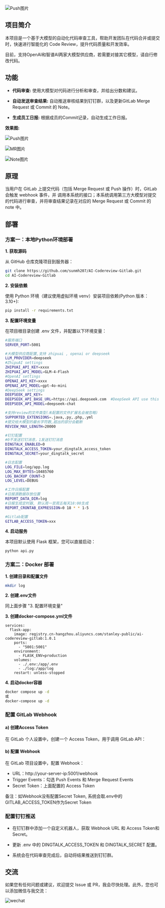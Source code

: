 ![Push图片](./doc/img/ai-codereview-cartoon.png)

## 项目简介

本项目是一个基于大模型的自动化代码审查工具，帮助开发团队在代码合并或提交时，快速进行智能化的 Code Review，提升代码质量和开发效率。

目前，支持OpenAI和智谱AI两家大模型供应商，若需要对接其它模型，请自行修改代码。

## 功能

- **代码审查:**
  使用大模型对代码进行分析和审查，并给出分数和建议。

- **自动发送审查结果:**
  自动推送审核结果到钉钉群，以及更新GitLab Merge Request 或 Commit 的 Note。

- **生成员工日报:**
  根据成员的Commit记录，自动生成工作日报。

**效果图:**

![Push图片](./doc/img/push.jpeg)

![MR图片](./doc/img/mr.png)

![Note图片](./doc/img/note.jpeg)

## 原理

当用户在 GitLab 上提交代码（包括 Merge Request 或 Push 操作）时，GitLab 会触发 webhook 事件，并
调用本系统的接口；本系统调用第三方大模型对提交的代码进行审查，并将审查结果记录在对应的 Merge Request 或 Commit 的 note
中。

## 部署

### 方案一：本地Python环境部署

**1. 获取源码**

从 GitHub 仓库克隆项目到服务器：

```bash
git clone https://github.com/sunmh207/AI-Codereview-Gitlab.git
cd AI-Codereview-Gitlab
```

**2. 安装依赖**

使用 Python 环境（建议使用虚拟环境 venv）安装项目依赖(Python 版本：3.10+):

```bash
pip install -r requirements.txt
```

**3. 配置环境变量**

在项目根目录创建 .env 文件，并配置以下环境变量：

```bash
#服务端口
SERVER_PORT=5001

#大模型供应商配置,支持 zhipuai , openai or deepseek
LLM_PROVIDER=deepseek
#ZhipuAI settings
ZHIPUAI_API_KEY=xxxx
ZHIPUAI_API_MODEL=GLM-4-Flash
#OpenAI settings
OPENAI_API_KEY=xxxx
OPENAI_API_MODEL=gpt-4o-mini
#DeepSeek settings
DEEPSEEK_API_KEY=
DEEPSEEK_API_BASE_URL=https://api.deepseek.com  #DeepSeek API use this base url
DEEPSEEK_API_MODEL=deepseek-chat

#支持review的文件类型(未配置的文件扩展名会被忽略)
SUPPORTED_EXTENSIONS=.java,.py,.php,.yml
#提交给大模型的最长字符数,超出的部分会截断
REVIEW_MAX_LENGTH=20000

#钉钉配置
#0不发送钉钉消息，1发送钉钉消息
DINGTALK_ENABLED=0
DINGTALK_ACCESS_TOKEN=your_dingtalk_access_token
DINGTALK_SECRET=your_dingtalk_secret

#日志配置
LOG_FILE=log/app.log
LOG_MAX_BYTES=10485760
LOG_BACKUP_COUNT=3
LOG_LEVEL=DEBUG

#工作日报配置
#日报源数据存放位置
REPORT_DATA_DIR=log
#日报生成定时器, 默认周一至周五每天18:00生成
REPORT_CRONTAB_EXPRESSION=0 18 * * 1-5

#Gitlab配置
GITLAB_ACCESS_TOKEN=xxx
```

**4. 启动服务**

本项目默认使用 Flask 框架，您可以直接启动：

```bash
python api.py
```

### 方案二：Docker 部署

**1. 创建目录和配置文件**
```bash
mkdir log
```

**2. 创建.env文件**

同上面步骤 "3. 配置环境变量"

**3. 创建docker-compose.yml文件**

```
services:
  flask-app:
    image: registry.cn-hangzhou.aliyuncs.com/stanley-public/ai-codereview-gitlab:1.0.1
    ports:
      - "5001:5001"
    environment:
      - FLASK_ENV=production
    volumes:
      - ./.env:/app/.env
      - ./log:/app/log
    restart: unless-stopped
```
**4. 启动docker容器**

```bash
docker compose up -d 
或
docker-compose up -d
```

### 配置 GitLab Webhook

#### **a) 创建Access Token**

在 GitLab 个人设置中，创建一个 Access Token，用于调用 GitLab API：

#### **b) 配置 Webhook**

在 GitLab 项目设置中，配置 Webhook：

- URL：http://your-server-ip:5001/webhook
- Trigger Events：勾选 Push Events 和 Merge Request Events
- Secret Token：上面配置的 Access Token

备注：如Webhook没有配置Secret Token, 系统会取.env中的GITLAB_ACCESS_TOKEN作为Secret Token

### 配置钉钉推送

- 在钉钉群中添加一个自定义机器人，获取 Webhook URL 和 Access Token和Secret。

- 更新 .env 中的 DINGTALK_ACCESS_TOKEN 和 DINGTALK_SECRET 配置。

- 系统会在代码审查完成后，自动将结果推送到钉钉群。

## 交流

如果您有任何问题或建议，欢迎提交 Issue 或 PR，我会尽快处理。此外，您也可以添加微信与我交流：

![wechat](./doc/img/wechat.jpeg)
